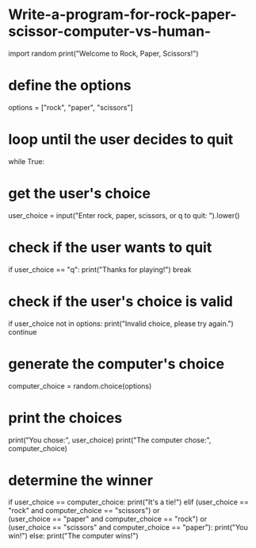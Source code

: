 # Write-a-program-for-rock-paper-scissor-computer-vs-human-
import random
print("Welcome to Rock, Paper, Scissors!")
# define the options
options = ["rock", "paper", "scissors"]
# loop until the user decides to quit
while True:
# get the user's choice
user_choice = input("Enter rock, paper, scissors, or q to quit:
").lower()
# check if the user wants to quit
if user_choice == "q":
print("Thanks for playing!")
break
# check if the user's choice is valid
if user_choice not in options:
print("Invalid choice, please try again.")
continue
# generate the computer's choice
computer_choice = random.choice(options)
# print the choices
print("You chose:", user_choice)
print("The computer chose:", computer_choice)
# determine the winner
if user_choice == computer_choice:
print("It's a tie!")
elif (user_choice == "rock" and computer_choice == "scissors")
or \
(user_choice == "paper" and computer_choice == "rock") or
\
(user_choice == "scissors" and computer_choice ==
"paper"):
print("You win!")
else:
print("The computer wins!")
